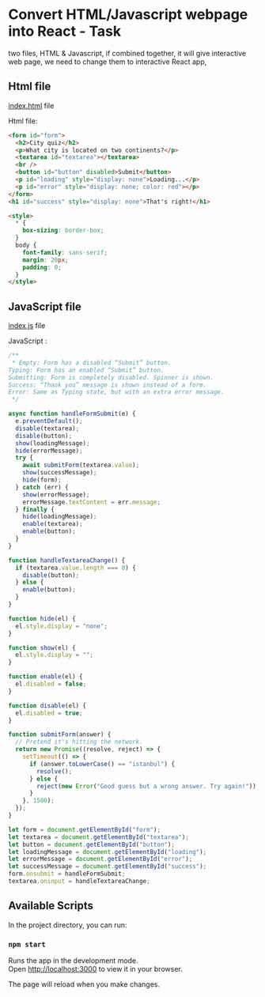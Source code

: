 # Convert HTML/Javascript webpage into React - Task

two files, HTML & Javascript, if combined together, it will give interactive web page, we need to change them to interactive React app,

## Html file
[index.html](https://drive.google.com/file/d/14dRWcrgHdvwbMfMxcfhZlhr3BiuIYFmz/view?usp=drive_web&authuser=0) file

Html file:

```html
<form id="form">
  <h2>City quiz</h2>
  <p>What city is located on two continents?</p>
  <textarea id="textarea"></textarea>
  <br />
  <button id="button" disabled>Submit</button>
  <p id="loading" style="display: none">Loading...</p>
  <p id="error" style="display: none; color: red"></p>
</form>
<h1 id="success" style="display: none">That's right!</h1>

<style>
  * {
    box-sizing: border-box;
  }
  body {
    font-family: sans-serif;
    margin: 20px;
    padding: 0;
  }
</style>
```

## JavaScript file
[index.js](https://drive.google.com/file/d/1Z7oXZcKDZeaYqOuaVPhAsYiZrjIuZD3P/view?usp=drive_web&authuser=0) file

JavaScript :

```javascript
/**
 * Empty: Form has a disabled “Submit” button.
Typing: Form has an enabled “Submit” button.
Submitting: Form is completely disabled. Spinner is shown.
Success: “Thank you” message is shown instead of a form.
Error: Same as Typing state, but with an extra error message.
 */

async function handleFormSubmit(e) {
  e.preventDefault();
  disable(textarea);
  disable(button);
  show(loadingMessage);
  hide(errorMessage);
  try {
    await submitForm(textarea.value);
    show(successMessage);
    hide(form);
  } catch (err) {
    show(errorMessage);
    errorMessage.textContent = err.message;
  } finally {
    hide(loadingMessage);
    enable(textarea);
    enable(button);
  }
}

function handleTextareaChange() {
  if (textarea.value.length === 0) {
    disable(button);
  } else {
    enable(button);
  }
}

function hide(el) {
  el.style.display = "none";
}

function show(el) {
  el.style.display = "";
}

function enable(el) {
  el.disabled = false;
}

function disable(el) {
  el.disabled = true;
}

function submitForm(answer) {
  // Pretend it's hitting the network.
  return new Promise((resolve, reject) => {
    setTimeout(() => {
      if (answer.toLowerCase() == "istanbul") {
        resolve();
      } else {
        reject(new Error("Good guess but a wrong answer. Try again!"));
      }
    }, 1500);
  });
}

let form = document.getElementById("form");
let textarea = document.getElementById("textarea");
let button = document.getElementById("button");
let loadingMessage = document.getElementById("loading");
let errorMessage = document.getElementById("error");
let successMessage = document.getElementById("success");
form.onsubmit = handleFormSubmit;
textarea.oninput = handleTextareaChange;
```

## Available Scripts

In the project directory, you can run:

### `npm start`

Runs the app in the development mode.\
Open [http://localhost:3000](http://localhost:3000) to view it in your browser.

The page will reload when you make changes.
